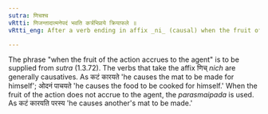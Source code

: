 ```yaml
---
sutra: णिचश्च
vRtti: णिजन्तादात्मनेपदं भवति कर्त्रभिप्राये क्रियाफले ॥
vRtti_eng: After a verb ending in affix _ni_ (causal) when the fruit of the action accrues to the agent, the _Atmanepada_ is employed.

---
```

The phrase "when the fruit of the action accrues to the agent" is to be supplied from _sutra_ (1.3.72). The verbs that take the affix णिच् _nich_ are generally causatives. As कटं कारयते 'he causes the mat to be made for himself'; ओदनं पाचयते 'he causes the food to be cooked for himself.' When the fruit of the action does not accrue to the agent, the _parasmaipada_ is used. As कटं कारयति परस्य 'he causes another's mat to be made.'